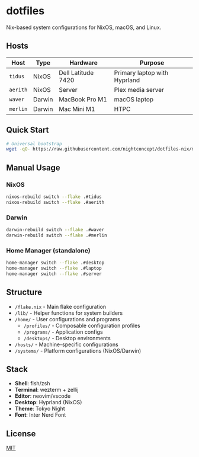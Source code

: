 # dotfiles

Nix-based system configurations for NixOS, macOS, and Linux.

## Hosts

| Host | Type | Hardware | Purpose |
|------|------|----------|---------|
| `tidus` | NixOS | Dell Latitude 7420 | Primary laptop with Hyprland |
| `aerith` | NixOS | Server | Plex media server |
| `waver` | Darwin | MacBook Pro M1 | macOS laptop |
| `merlin` | Darwin | Mac Mini M1 | HTPC |

## Quick Start

```bash
# Universal bootstrap
wget -qO- https://raw.githubusercontent.com/nightconcept/dotfiles-nix/main/bootstrap.sh | bash
```

## Manual Usage

### NixOS
```bash
nixos-rebuild switch --flake .#tidus
nixos-rebuild switch --flake .#aerith
```

### Darwin
```bash
darwin-rebuild switch --flake .#waver
darwin-rebuild switch --flake .#merlin
```

### Home Manager (standalone)
```bash
home-manager switch --flake .#desktop
home-manager switch --flake .#laptop
home-manager switch --flake .#server
```

## Structure

- `/flake.nix` - Main flake configuration
- `/lib/` - Helper functions for system builders
- `/home/` - User configurations and programs
  - `/profiles/` - Composable configuration profiles
  - `/programs/` - Application configs
  - `/desktops/` - Desktop environments
- `/hosts/` - Machine-specific configurations
- `/systems/` - Platform configurations (NixOS/Darwin)

## Stack

- **Shell**: fish/zsh
- **Terminal**: wezterm + zellij
- **Editor**: neovim/vscode
- **Desktop**: Hyprland (NixOS)
- **Theme**: Tokyo Night
- **Font**: Inter Nerd Font

## License

[MIT](LICENSE)